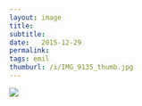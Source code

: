 ```yaml
---
layout: image
title: 
subtitle: 
date:   2015-12-29
permalink: 
tags: emil
thumburl: /i/IMG_9135_thumb.jpg
---
```

![]({{site.url}}/i/IMG_9135_thumb.jpg)
